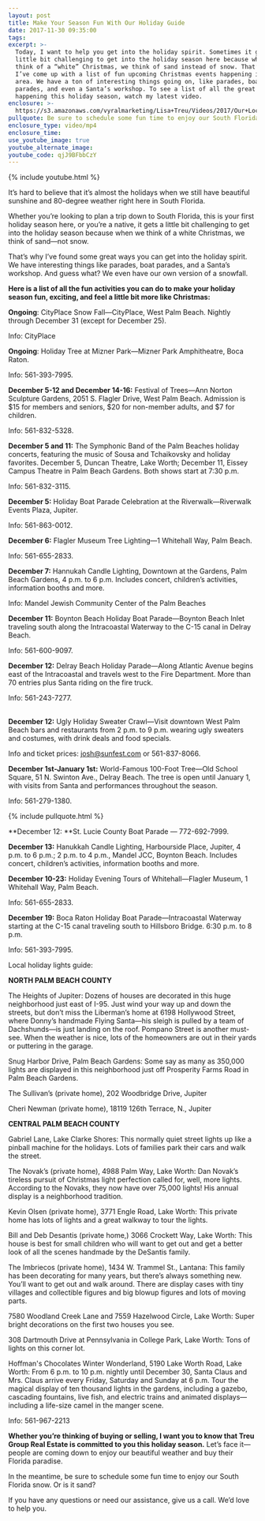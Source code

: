 ```yaml
---
layout: post
title: Make Your Season Fun With Our Holiday Guide
date: 2017-11-30 09:35:00
tags:
excerpt: >-
  Today, I want to help you get into the holiday spirit. Sometimes it gets a
  little bit challenging to get into the holiday season here because when we
  think of a “white” Christmas, we think of sand instead of snow. That’s why
  I’ve come up with a list of fun upcoming Christmas events happening in our
  area. We have a ton of interesting things going on, like parades, boat
  parades, and even a Santa’s workshop. To see a list of all the great events
  happening this holiday season, watch my latest video.
enclosure: >-
  https://s3.amazonaws.com/vyralmarketing/Lisa+Treu/Videos/2017/Our+Local+Christmas+Season+Activities+%257C+Palm+Beach+Real+Estate.mp4
pullquote: Be sure to schedule some fun time to enjoy our South Florida snow.
enclosure_type: video/mp4
enclosure_time:
use_youtube_image: true
youtube_alternate_image:
youtube_code: qjJ9BFbbCzY
---
```



{% include youtube.html %}

It’s hard to believe that it’s almost the holidays when we still have beautiful sunshine and 80-degree weather right here in South Florida.

Whether you’re looking to plan a trip down to South Florida, this is your first holiday season here, or you’re a native, it gets a little bit challenging to get into the holiday season because when we think of a white Christmas, we think of sand—not snow.

That’s why I’ve found some great ways you can get into the holiday spirit. We have interesting things like parades, boat parades, and a Santa’s workshop. And guess what? We even have our own version of a snowfall.

**Here is a list of all the fun activities you can do to make your holiday season fun, exciting, and feel a little bit more like Christmas:**

**Ongoing**: CityPlace Snow Fall—CityPlace, West Palm Beach. Nightly through December 31 (except for December 25).

Info: CityPlace

**Ongoing**: Holiday Tree at Mizner Park—Mizner Park Amphitheatre, Boca Raton.

Info: 561-393-7995.

**December 5-12 and December 14-16:** Festival of Trees—Ann Norton Sculpture Gardens, 2051 S. Flagler Drive, West Palm Beach. Admission is $15 for members and seniors, $20 for non-member adults, and $7 for children.

Info: 561-832-5328.

**December 5 and 11:** The Symphonic Band of the Palm Beaches holiday concerts, featuring the music of Sousa and Tchaikovsky and holiday favorites. December 5, Duncan Theatre, Lake Worth; December 11, Eissey Campus Theatre in Palm Beach Gardens. Both shows start at 7:30 p.m.

Info: 561-832-3115.

**December 5:** Holiday Boat Parade Celebration at the Riverwalk—Riverwalk Events Plaza, Jupiter.

Info: 561-863-0012.

**December 6:** Flagler Museum Tree Lighting—1 Whitehall Way, Palm Beach.

Info: 561-655-2833.

**December 7:** Hannukah Candle Lighting, Downtown at the Gardens, Palm Beach Gardens, 4 p.m. to 6 p.m. Includes concert, children’s activities, information booths and more.

Info: Mandel Jewish Community Center of the Palm Beaches

**December 11:** Boynton Beach Holiday Boat Parade—Boynton Beach Inlet traveling south along the Intracoastal Waterway to the C-15 canal in Delray Beach.

Info: 561-600-9097.

**December 12:** Delray Beach Holiday Parade—Along Atlantic Avenue begins east of the Intracoastal and travels west to the Fire Department. More than 70 entries plus Santa riding on the fire truck.

Info: 561-243-7277.

**<br>December 12:** Ugly Holiday Sweater Crawl—Visit downtown West Palm Beach bars and restaurants from 2 p.m. to 9 p.m. wearing ugly sweaters and costumes, with drink deals and food specials.&nbsp;

Info and ticket prices: josh@sunfest.com or 561-837-8066.

**December 1st-January 1st:** World-Famous 100-Foot Tree—Old School Square, 51 N. Swinton Ave., Delray Beach. The tree is open until January 1, with visits from Santa and performances throughout the season.

Info: 561-279-1380.

{% include pullquote.html %}

**December 12:&nbsp;**St. Lucie County Boat Parade — 772-692-7999.

**December 13:** Hanukkah Candle Lighting, Harbourside Place, Jupiter, 4 p.m. to 6 p.m.; 2 p.m. to 4 p.m., Mandel JCC, Boynton Beach. Includes concert, children’s activities, information booths and more.

**December 10-23:** Holiday Evening Tours of Whitehall—Flagler Museum, 1 Whitehall Way, Palm Beach.

Info: 561-655-2833.

**December 19:** Boca Raton Holiday Boat Parade—Intracoastal Waterway starting at the C-15 canal traveling south to Hillsboro Bridge. 6:30 p.m. to 8 p.m.

Info: 561-393-7995.

Local holiday lights guide:

**NORTH PALM BEACH COUNTY**

The Heights of Jupiter: Dozens of houses are decorated in this huge neighborhood just east of I-95. Just wind your way up and down the streets, but don’t miss the Liberman’s home at 6198 Hollywood Street, where Donny’s handmade Flying Santa—his sleigh is pulled by a team of Dachshunds—is just landing on the roof. Pompano Street is another must-see. When the weather is nice, lots of the homeowners are out in their yards or puttering in the garage.

Snug Harbor Drive, Palm Beach Gardens: Some say as many as 350,000 lights are displayed in this neighborhood just off Prosperity Farms Road in Palm Beach Gardens.

The Sullivan’s (private home), 202 Woodbridge Drive, Jupiter

Cheri Newman (private home), 18119 126th Terrace, N., Jupiter

**CENTRAL PALM BEACH COUNTY**

Gabriel Lane, Lake Clarke Shores: This normally quiet street lights up like a pinball machine for the holidays. Lots of families park their cars and walk the street.

The Novak’s (private home), 4988 Palm Way, Lake Worth: Dan Novak’s tireless pursuit of Christmas light perfection called for, well, more lights. According to the Novaks, they now have over 75,000 lights! His annual display is a neighborhood tradition.

Kevin Olsen (private home), 3771 Engle Road, Lake Worth: This private home has lots of lights and a great walkway to tour the lights.

Bill and Deb Desantis (private home,) 3066 Crockett Way, Lake Worth: This house is best for small children who will want to get out and get a better look of all the scenes handmade by the DeSantis family.

The Imbriecos (private home), 1434 W. Trammel St., Lantana: This family has been decorating for many years, but there’s always something new. You’ll want to get out and walk around. There are display cases with tiny villages and collectible figures and big blowup figures and lots of moving parts.

7580 Woodland Creek Lane and 7559 Hazelwood Circle, Lake Worth: Super bright decorations on the first two houses you see.

308 Dartmouth Drive at Pennsylvania in College Park, Lake Worth: Tons of lights on this corner lot.

Hoffman's Chocolates Winter Wonderland, 5190 Lake Worth Road, Lake Worth: From 6 p.m. to 10 p.m. nightly until December 30, Santa Claus and Mrs. Claus arrive every Friday, Saturday and Sunday at 6 p.m. Tour the magical display of ten thousand lights in the gardens, including a gazebo, cascading fountains, live fish, and electric trains and animated displays—including a life-size camel in the manger scene.

Info: 561-967-2213

**Whether you’re thinking of buying or selling, I want you to know that Treu Group Real Estate is committed to you this holiday season.** Let’s face it—people are coming down to enjoy our beautiful weather and buy their Florida paradise.

In the meantime, be sure to schedule some fun time to enjoy our South Florida snow. Or is it sand?

If you have any questions or need our assistance, give us a call. We’d love to help you.